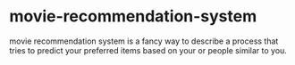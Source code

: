 # movie-recommendation-system
movie recommendation system is a fancy way to describe a process that tries to predict your preferred items based on your or people similar to you.
